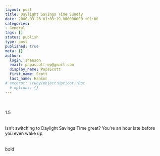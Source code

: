 ```yaml
---
layout: post
title: Daylight Savings Time Sunday
date: 2000-03-26 01:03:19.000000000 +01:00
categories:
- General
tags: []
status: publish
type: post
published: true
meta: {}
author:
  login: shanson
  email: papascott-wp@gmail.com
  display_name: PapaScott
  first_name: Scott
  last_name: Hanson
# excerpt: !ruby/object:Hpricot::Doc
  # options: {}
---
```

<p><rules><br />
	<rule><br />
		<outlinespacing>1.5</outlinespacing><br />
		</rule><br />
	</rules><br />
Isn't switching to Daylight Savings Time great? You're an hour late before you even wake up.<br />
<rules><br />
	<rule level="1" to="1"><br />
		<textstyle>bold</textstyle><br />
		</rule><br />
	</rules></p>
